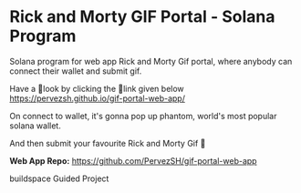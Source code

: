 # Rick and Morty GIF Portal - Solana Program

Solana program for web app Rick and Morty Gif portal, where anybody can connect their wallet and submit gif.

Have a 👀look by clicking the 🔗link given below  
https://pervezsh.github.io/gif-portal-web-app/

On connect to wallet, it's gonna pop up phantom, world's most popular solana wallet.

And then submit your favourite Rick and Morty Gif 🤠

**Web App Repo:**
https://github.com/PervezSH/gif-portal-web-app

buildspace Guided Project